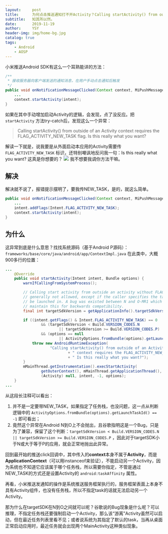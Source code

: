 ```yaml
---
layout:     post
title:      为何点击推送通知打不开Activity？Calling startActivity() from outside……
subtitle:   知其所以然。
date:       2019-11-19
author:     YSY
header-img: img/home-bg.jpg
catalog: true
tags:
    - Android
    - AOSP
---
```


小米推送Android SDK有这么一个耳熟能详的方法：
```java
/**
 * 接收服务器向客户端发送的通知消息，在用户手动点击通知后触发
 */
public void onNotificationMessageClicked(Context context, MiPushMessage message) {
	...
	context.startActivity(intent);
}
```
如果在其中手动增加启动Activity的逻辑，会发现，点了没反应。把 `startActivity` 方法try-catch后，发现这么一个异常：

> Calling startActivity() from outside of an Activity context requires the 
> FLAG_ACTIVITY_NEW_TASK flag. Is this really what you want?

解读一下就是，说我要是从外面启动本应用的Activity需要传 `FLAG_ACTIVITY_NEW_TASK` 标识，还特别嘲讽地反问我一句：Is this really what you want? 这真是你想要的？
![](https://blog.ysy950803.top/img/posts/fc53b8385c8f23906e485f8b770507fb.webp)
我不想要我调你方法干嘛。
## 解决
解决就不说了，报错提示摆明了，要我传NEW_TASK，是的，就这么简单。
```java
public void onNotificationMessageClicked(Context context, MiPushMessage message) {
	...
	intent.addFlags(Intent.FLAG_ACTIVITY_NEW_TASK);
	context.startActivity(intent);
}
```
## 为什么
这异常到底是什么意思？找找系统源码（基于Android P源码）：
`frameworks/base/core/java/android/app/ContextImpl.java` 在此类中，大概900多行的位置：
```java
...
    @Override
    public void startActivity(Intent intent, Bundle options) {
        warnIfCallingFromSystemProcess();

        // Calling start activity from outside an activity without FLAG_ACTIVITY_NEW_TASK is
        // generally not allowed, except if the caller specifies the task id the activity should
        // be launched in. A bug was existed between N and O-MR1 which allowed this to work. We
        // maintain this for backwards compatibility.
        final int targetSdkVersion = getApplicationInfo().targetSdkVersion;

        if ((intent.getFlags() & Intent.FLAG_ACTIVITY_NEW_TASK) == 0
                && (targetSdkVersion < Build.VERSION_CODES.N
                        || targetSdkVersion >= Build.VERSION_CODES.P)
                && (options == null
                        || ActivityOptions.fromBundle(options).getLaunchTaskId() == -1)) {
            throw new AndroidRuntimeException(
                    "Calling startActivity() from outside of an Activity "
                            + " context requires the FLAG_ACTIVITY_NEW_TASK flag."
                            + " Is this really what you want?");
        }
        mMainThread.getInstrumentation().execStartActivity(
                getOuterContext(), mMainThread.getApplicationThread(), null,
                (Activity) null, intent, -1, options);
    }
...
```
从这段长注释可以看出：

1. 并不是一定要带NEW_TASK，如果指定了任务栈，也没问题，这一点从判断逻辑中的 `ActivityOptions.fromBundle(options).getLaunchTaskId() == -1` 即可看出；
2. 竟然这个异常在Android N到O上不会抛出，且谷歌指明这是一个Bug，只是为了兼容，保留了这个判断：`targetSdkVersion < Build.VERSION_CODES.N || targetSdkVersion >= Build.VERSION_CODES.P` ，因此对于targetSDK小于N或大于等于P的应用，就会正常地抛出此异常。

回到最开始的推送click回调中，其中传入的**context**本身不属于**Activity**，而是**ApplicationContext**（可以用instanceof来验证），不能启动另一个Activity，因为系统也不知道它应该属于哪个任务栈，所以需要你指定，不管是通过NEW_TASK的方式还是设置Activity的 `android:taskAffinity` 属性。

再看，小米推送发通知的操作是系统推送服务框架执行的，服务框架表面上本身不具有Activity组件，也没有任务栈，所以不指定task的话就无法启动另一个Activity。

那为什么在targetSDK在N到O之间就可以呢？谷歌说的Bug现象是什么呢？可以推理，不指定任务栈还要强制启动一个Activity，那么该“游离”Activity虽然可以启动，但在最近任务列表里看不见；或者说系统为其指定了默认的task，当再从桌面正常启动应用时，最近任务就会出现两个MainActivity这种类似现象。
